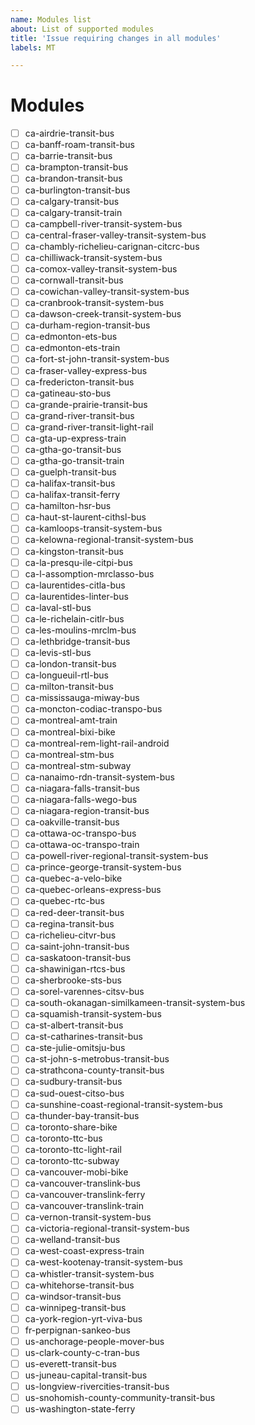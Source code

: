 ```yaml
---
name: Modules list
about: List of supported modules
title: 'Issue requiring changes in all modules'
labels: MT

---
```


# Modules
- [ ] ca-airdrie-transit-bus
- [ ] ca-banff-roam-transit-bus
- [ ] ca-barrie-transit-bus
- [ ] ca-brampton-transit-bus
- [ ] ca-brandon-transit-bus
- [ ] ca-burlington-transit-bus
- [ ] ca-calgary-transit-bus
- [ ] ca-calgary-transit-train
- [ ] ca-campbell-river-transit-system-bus
- [ ] ca-central-fraser-valley-transit-system-bus
- [ ] ca-chambly-richelieu-carignan-citcrc-bus
- [ ] ca-chilliwack-transit-system-bus
- [ ] ca-comox-valley-transit-system-bus
- [ ] ca-cornwall-transit-bus
- [ ] ca-cowichan-valley-transit-system-bus
- [ ] ca-cranbrook-transit-system-bus
- [ ] ca-dawson-creek-transit-system-bus
- [ ] ca-durham-region-transit-bus
- [ ] ca-edmonton-ets-bus
- [ ] ca-edmonton-ets-train
- [ ] ca-fort-st-john-transit-system-bus
- [ ] ca-fraser-valley-express-bus
- [ ] ca-fredericton-transit-bus
- [ ] ca-gatineau-sto-bus
- [ ] ca-grande-prairie-transit-bus
- [ ] ca-grand-river-transit-bus
- [ ] ca-grand-river-transit-light-rail
- [ ] ca-gta-up-express-train
- [ ] ca-gtha-go-transit-bus
- [ ] ca-gtha-go-transit-train
- [ ] ca-guelph-transit-bus
- [ ] ca-halifax-transit-bus
- [ ] ca-halifax-transit-ferry
- [ ] ca-hamilton-hsr-bus
- [ ] ca-haut-st-laurent-cithsl-bus
- [ ] ca-kamloops-transit-system-bus
- [ ] ca-kelowna-regional-transit-system-bus
- [ ] ca-kingston-transit-bus
- [ ] ca-la-presqu-ile-citpi-bus
- [ ] ca-l-assomption-mrclasso-bus
- [ ] ca-laurentides-citla-bus
- [ ] ca-laurentides-linter-bus
- [ ] ca-laval-stl-bus
- [ ] ca-le-richelain-citlr-bus
- [ ] ca-les-moulins-mrclm-bus
- [ ] ca-lethbridge-transit-bus
- [ ] ca-levis-stl-bus
- [ ] ca-london-transit-bus
- [ ] ca-longueuil-rtl-bus
- [ ] ca-milton-transit-bus
- [ ] ca-mississauga-miway-bus
- [ ] ca-moncton-codiac-transpo-bus
- [ ] ca-montreal-amt-train
- [ ] ca-montreal-bixi-bike
- [ ] ca-montreal-rem-light-rail-android
- [ ] ca-montreal-stm-bus
- [ ] ca-montreal-stm-subway
- [ ] ca-nanaimo-rdn-transit-system-bus
- [ ] ca-niagara-falls-transit-bus
- [ ] ca-niagara-falls-wego-bus
- [ ] ca-niagara-region-transit-bus
- [ ] ca-oakville-transit-bus
- [ ] ca-ottawa-oc-transpo-bus
- [ ] ca-ottawa-oc-transpo-train
- [ ] ca-powell-river-regional-transit-system-bus
- [ ] ca-prince-george-transit-system-bus
- [ ] ca-quebec-a-velo-bike
- [ ] ca-quebec-orleans-express-bus
- [ ] ca-quebec-rtc-bus
- [ ] ca-red-deer-transit-bus
- [ ] ca-regina-transit-bus
- [ ] ca-richelieu-citvr-bus
- [ ] ca-saint-john-transit-bus
- [ ] ca-saskatoon-transit-bus
- [ ] ca-shawinigan-rtcs-bus
- [ ] ca-sherbrooke-sts-bus
- [ ] ca-sorel-varennes-citsv-bus
- [ ] ca-south-okanagan-similkameen-transit-system-bus
- [ ] ca-squamish-transit-system-bus
- [ ] ca-st-albert-transit-bus
- [ ] ca-st-catharines-transit-bus
- [ ] ca-ste-julie-omitsju-bus
- [ ] ca-st-john-s-metrobus-transit-bus
- [ ] ca-strathcona-county-transit-bus
- [ ] ca-sudbury-transit-bus
- [ ] ca-sud-ouest-citso-bus
- [ ] ca-sunshine-coast-regional-transit-system-bus
- [ ] ca-thunder-bay-transit-bus
- [ ] ca-toronto-share-bike
- [ ] ca-toronto-ttc-bus
- [ ] ca-toronto-ttc-light-rail
- [ ] ca-toronto-ttc-subway
- [ ] ca-vancouver-mobi-bike
- [ ] ca-vancouver-translink-bus
- [ ] ca-vancouver-translink-ferry
- [ ] ca-vancouver-translink-train
- [ ] ca-vernon-transit-system-bus
- [ ] ca-victoria-regional-transit-system-bus
- [ ] ca-welland-transit-bus
- [ ] ca-west-coast-express-train
- [ ] ca-west-kootenay-transit-system-bus
- [ ] ca-whistler-transit-system-bus
- [ ] ca-whitehorse-transit-bus
- [ ] ca-windsor-transit-bus
- [ ] ca-winnipeg-transit-bus
- [ ] ca-york-region-yrt-viva-bus
- [ ] fr-perpignan-sankeo-bus
- [ ] us-anchorage-people-mover-bus
- [ ] us-clark-county-c-tran-bus
- [ ] us-everett-transit-bus
- [ ] us-juneau-capital-transit-bus
- [ ] us-longview-rivercities-transit-bus
- [ ] us-snohomish-county-community-transit-bus
- [ ] us-washington-state-ferry

